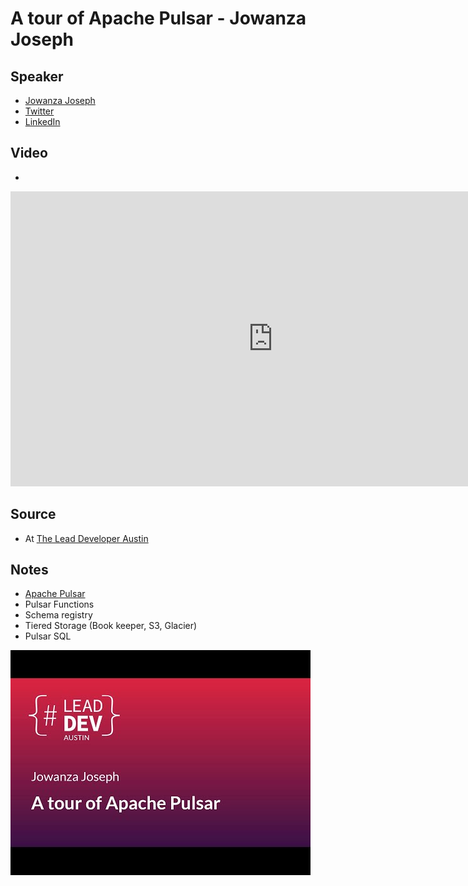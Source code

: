 # A tour of Apache Pulsar - Jowanza Joseph

## Speaker

* [Jowanza Joseph](https://www.jowanza.com/)
* [Twitter](https://twitter.com/Jowanza)
* [LinkedIn](https://www.linkedin.com/in/jowanza/)

## Video

* [](https://www.youtube.com/watch?v=7h7hA7APa5Y)

<iframe width="840" height="472" src="https://www.youtube.com/embed/7h7hA7APa5Y"
frameborder="0"
allow="accelerometer; autoplay; encrypted-media; gyroscope; picture-in-picture"
allowfullscreen>
</iframe>

## Source

* At [The Lead Developer Austin](https://austin2018.theleaddeveloper.com/)

## Notes

* [Apache Pulsar](https://pulsar.apache.org/)
* Pulsar Functions
* Schema registry
* Tiered Storage (Book keeper, S3, Glacier)
* Pulsar SQL


![](assets/img/l/a-tour-of-apache-pulsar.jpg)
